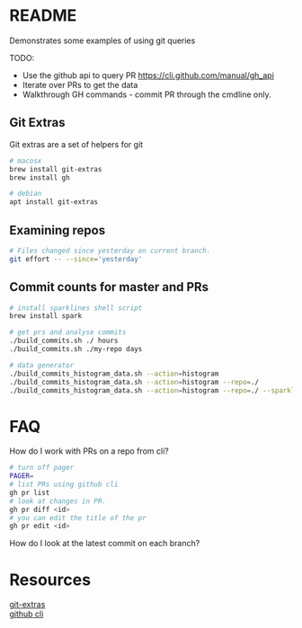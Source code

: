 # README
Demonstrates some examples of using git queries

TODO:
* Use the github api to query PR https://cli.github.com/manual/gh_api
* Iterate over PRs to get the data
* Walkthrough GH commands - commit PR through the cmdline only. 

## Git Extras
Git extras are a set of helpers for git
```sh
# macosx
brew install git-extras
brew install gh

# debian
apt install git-extras
```

##  Examining repos
```sh
# Files changed since yesterday on current branch.
git effort -- --since='yesterday'
```


##  Commit counts for master and PRs
```sh
# install sparklines shell script
brew install spark

# get prs and analyse commits 
./build_commits.sh ./ hours 
./build_commits.sh ./my-repo days

# data generator
./build_commits_histogram_data.sh --action=histogram 
./build_commits_histogram_data.sh --action=histogram --repo=./  
./build_commits_histogram_data.sh --action=histogram --repo=./ --sparkline 
```




# FAQ
How do I work with PRs on a repo from cli?
```sh
# turn off pager 
PAGER= 
# list PRs using github cli
gh pr list
# look at changes in PR. 
gh pr diff <id>
# you can edit the title of the pr
gh pr edit <id>

```

How do I look at the latest commit on each branch?

 





# Resources

[git-extras](https://github.com/tj/git-extras/blob/master/Commands.md)  
[github cli](https://github.com/cli/cli)  